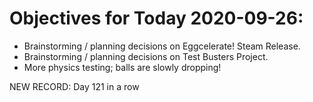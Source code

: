 # Objectives for Today 2020-09-26:

- Brainstorming / planning decisions on Eggcelerate! Steam Release.
- Brainstorming / planning decisions on Test Busters Project.
- More physics testing; balls are slowly dropping!

NEW RECORD: Day 121 in a row
